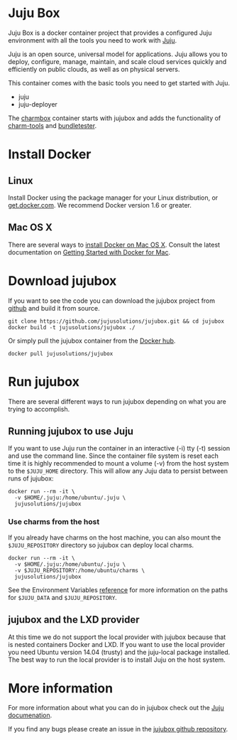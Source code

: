 # Juju Box

Juju Box is a docker container project that provides a configured Juju
environment with all the tools you need to work with 
[Juju](https://jujucharms.com).

Juju is an open source, universal model for applications. Juju allows you to 
deploy, configure, manage, maintain, and scale cloud services quickly and 
efficiently on public clouds, as well as on physical servers.

This container comes with the basic tools you need to get started with Juju.

 - juju
 - juju-deployer

The [charmbox](https://github.com/juju-solutions/charmbox) container starts 
with jujubox and adds the functionality of 
[charm-tools](https://github.com/juju/charm-tools) and 
[bundletester](https://github.com/juju-solutions/bundletester).

# Install Docker

## Linux
Install Docker using the package manager for your Linux distribution, or
[get.docker.com](https://get.docker.com/). We recommend Docker version 1.6 or
greater.

## Mac OS X

There are several ways to 
[install Docker on Mac OS X](https://docs.docker.com/engine/installation/mac/). 
Consult the latest documentation on
[Getting Started with Docker for Mac](https://docs.docker.com/docker-for-mac/).

# Download jujubox

If you want to see the code you can download the jujubox project from 
[github](https://github.com/juju-solutions/jujubox) and build it from source.

```
git clone https://github.com/jujusolutions/jujubox.git && cd jujubox
docker build -t jujusolutions/jujubox ./
```

Or simply pull the jujubox container from the
[Docker hub](https://registry.hub.docker.com/u/jujusolutions/jujubox/).

```
docker pull jujusolutions/jujubox
```

# Run jujubox

There are several different ways to run jujubox depending on what you are 
trying to accomplish. 

## Running jujubox to use Juju

If you want to use Juju run the container in an interactive (-i) tty (-t) 
session and use the command line. Since the container file system is reset each
time it is highly recommended to mount a volume (-v) from the host system to
the `$JUJU_HOME` directory. This will allow any Juju data to persist between 
runs of jujubox:

```
docker run --rm -it \
  -v $HOME/.juju:/home/ubuntu/.juju \
  jujusolutions/jujubox 
```

### Use charms from the host

If you already have charms on the host machine, you can also mount the 
`$JUJU_REPOSITORY` directory so jujubox can deploy local charms.

```
docker run --rm -it \
  -v $HOME/.juju:/home/ubuntu/.juju \
  -v $JUJU_REPOSITORY:/home/ubuntu/charms \
  jujusolutions/jujubox
```

See the Environment Variables 
[reference](https://jujucharms.com/docs/2.0/reference-environment-variables)
for more information on the paths for `$JUJU_DATA` and `$JUJU_REPOSITORY`.

## jujubox and the LXD provider

At this time we do not support the local provider with jujubox because that is
nested containers Docker and LXD. If you want to use the local provider you
need Ubuntu version 14.04 (trusty) and the juju-local package installed.
The best way to run the local provider is to install Juju on the host system.

# More information

For more information about what you can do in jujubox check out the 
[Juju documenation](https://jujucharms.com/docs).

If you find any bugs please create an issue in the 
[jujubox github repository](https://github.com/juju-solutions/jujubox/issues).
